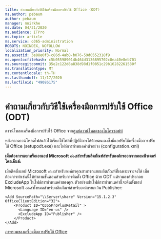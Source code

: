 ```yaml
---
title: คำถามเกี่ยวกับวิธีใช้เครื่องมือการปรับใช้ Office (ODT)
ms.author: pebaum
author: pebaum
manager: mnirkhe
ms.date: 04/21/2020
ms.audience: ITPro
ms.topic: article
ms.service: o365-administration
ROBOTS: NOINDEX, NOFOLLOW
localization_priority: Normal
ms.assetid: 3e88e0f3-c86d-4ab8-b076-59d0552318f9
ms.openlocfilehash: c5b055989014b464d3136895702c8ea40e8eb701
ms.sourcegitcommit: 35e2c122d8a838d98d1f0851c29b16282261580f
ms.translationtype: MT
ms.contentlocale: th-TH
ms.lasthandoff: 11/17/2020
ms.locfileid: "49086175"
---
```

# <a name="questions-about-how-to-use-the-office-deployment-tool-odt"></a>คำถามเกี่ยวกับวิธีใช้เครื่องมือการปรับใช้ Office (ODT)

ดาวน์โหลดเครื่องมือการปรับใช้ Office จาก[ศูนย์ดาวน์โหลดของไมโครซอฟท์](https://go.microsoft.com/fwlink/p/?LinkID=626065)
  
หลังจากดาวน์โหลดไฟล์แล้วให้เรียกใช้ไฟล์ที่ปฏิบัติการได้ด้วยตนเองซึ่งมีแอปรับใช้เครื่องมือการปรับใช้ Office (setupodt.exe) และไฟล์การกำหนดค่าตัวอย่าง (configuration.xml)
  
 **เมื่อต้องการแยกหรือเอาแอป Microsoft ๓๖๕สำหรับผลิตภัณฑ์สำหรับองค์กรออกจากคอมพิวเตอร์ไคลเอ็นต์:**
  
เมื่อติดตั้งแอป Microsoft ๓๖๕สำหรับองค์กรคุณสามารถแยกผลิตภัณฑ์ที่เฉพาะเจาะจงได้ เมื่อต้องการทำเช่นนี้ให้ทำตามขั้นตอนสำหรับการติดตั้ง Office ด้วย ODT แต่รวมองค์ประกอบ ExcludeApp ในไฟล์การกำหนดค่าของคุณ ตัวอย่างเช่นไฟล์การกำหนดค่านี้จะติดตั้งแอป Microsoft ๓๖๕ทั้งหมดสำหรับผลิตภัณฑ์สำหรับองค์กรยกเว้น Publisher:
  
```
<Add SourcePath="\\Server\share" Version="15.1.2.3" OfficeClientEdition="32">
    <Product ID="O365ProPlusRetail" >
      <Language ID="en-us" />
      <ExcludeApp ID="Publisher" />
    </Product>
</Add>
```

[ภาพรวมของเครื่องมือการปรับใช้ Office](https://docs.microsoft.com/deployoffice/overview-office-deployment-tool)
  

